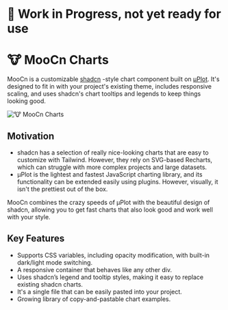 # 🚧 Work in Progress, not yet ready for use

# 🐮 MooCn Charts

MooCn is a customizable [shadcn](https://ui.shadcn.com/) -style chart component built on [μPlot](https://github.com/leeoniya/uPlot). It's designed to fit in with your project's existing theme, includes responsive scaling, and uses shadcn's chart tooltips and legends to keep things looking good.

![🐮 MooCn Charts](https://github.com/user-attachments/assets/84916877-65c5-400d-8092-c73fd6147595)

## Motivation

- shadcn has a selection of really nice-looking charts that are easy to customize with Tailwind. However, they rely on SVG-based Recharts, which can struggle with more complex projects and large datasets.
- μPlot is the lightest and fastest JavaScript charting library, and its functionality can be extended easily using plugins. However, visually, it isn't the prettiest out of the box.

MooCn combines the crazy speeds of μPlot with the beautiful design of shadcn, allowing you to get fast charts that also look good and work well with your style.

## Key Features

- Supports CSS variables, including opacity modification, with built-in dark/light mode switching.
- A responsive container that behaves like any other div.
- Uses shadcn’s legend and tooltip styles, making it easy to replace existing shadcn charts.
- It's a single file that can be easily pasted into your project.
- Growing library of copy-and-pastable chart examples.
